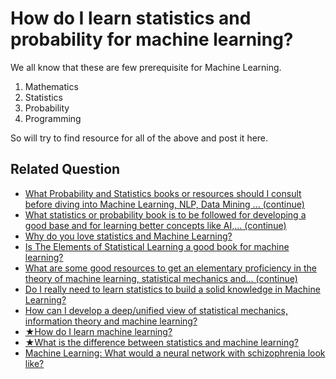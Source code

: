 # How do I learn statistics and probability for machine learning? #

We all know that these are few prerequisite for Machine Learning.

1. Mathematics
2. Statistics
3. Probability
4. Programming

So will try to find resource for all of the above and post it here.


## Related Question ##

* [What Probability and Statistics books or resources should I consult before diving into Machine Learning, NLP, Data Mining ... (continue)
](http://www.quora.com/What-Probability-and-Statistics-books-or-resources-sho…rning-NLP-Data-Mining-etc-I-am-a-complete-beginneranswers/Machine-Learning)   
* [What statistics or probability book is to be followed for developing a good base and for learning better concepts like AI,... (continue)
](http://www.quora.com/What-statistics-or-probability-book-is-to-be-followed-…ncepts-like-AI-machine-learning-or-neural-networksanswers/Machine-Learning)   
* [Why do you love statistics and Machine Learning?
](http://www.quora.com/Why-do-you-love-statistics-and-Machine-Learninganswers/Machine-Learning)   
* [Is The Elements of Statistical Learning a good book for machine learning?
](http://www.quora.com/Is-The-Elements-of-Statistical-Learning-a-good-book-for-machine-learninganswers/Machine-Learning)   
* [What are some good resources to get an elementary proficiency in the theory of machine learning, statistical mechanics and... (continue)
](http://www.quora.com/What-are-some-good-resources-to-get-an-elementary-prof…cs-and-statistics-probability-theory-in-5-6-monthsanswers/Machine-Learning)   
* [Do I really need to learn statistics to build a solid knowledge in Machine Learning?
](http://www.quora.com/Do-I-really-need-to-learn-statistics-to-build-a-solid-knowledge-in-Machine-Learninganswers/Machine-Learning)   
* [How can I develop a deep/unified view of statistical mechanics, information theory and machine learning?
](http://www.quora.com/How-can-I-develop-a-deep-unified-view-of-statistical-mechanics-information-theory-and-machine-learninganswers/Machine-Learning)   
* [★How do I learn machine learning?
](http://www.quora.com/How-do-I-learn-machine-learning-1answers/Machine-Learning)   
* [★What is the difference between statistics and machine learning?
](http://www.quora.com/What-is-the-difference-between-statistics-and-machine-learninganswers/Machine-Learning)   
* [Machine Learning: What would a neural network with schizophrenia look like?
](http://www.quora.com/Machine-Learning/What-would-a-neural-network-with-schizophrenia-look-likeanswers/Machine-Learning)

